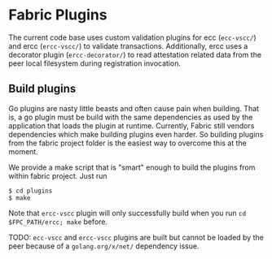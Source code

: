 <!---
Licensed under Creative Commons Attribution 4.0 International License
https://creativecommons.org/licenses/by/4.0/
--->

# Fabric Plugins

The current code base uses custom validation plugins for ecc (`ecc-vscc/`) and ercc (`ercc-vscc/`) to validate transactions. Additionally, ercc uses a decorator plugin (`ercc-decorator/`) to read attestation related data from the peer local filesystem during registration invocation.

## Build plugins

Go plugins are nasty little beasts and often cause pain when building. That is, a go plugin must be build with the same dependencies as used by the application that loads the plugin at runtime. Currently, Fabric still vendors dependencies which make building plugins even harder. So building plugins from the fabric project folder is the easiest way to overcome this at the moment.

We provide a make script that is "smart" enough to build the plugins from within fabric project. Just run 
```
$ cd plugins
$ make
```

Note that `ercc-vscc` plugin will only successfully build when you run `cd $FPC_PATH/ercc; make` before. 

TODO: `ecc-vscc` and `ercc-vscc` plugins are built but cannot be loaded by the peer because of a `golang.org/x/net/` dependency issue.
 